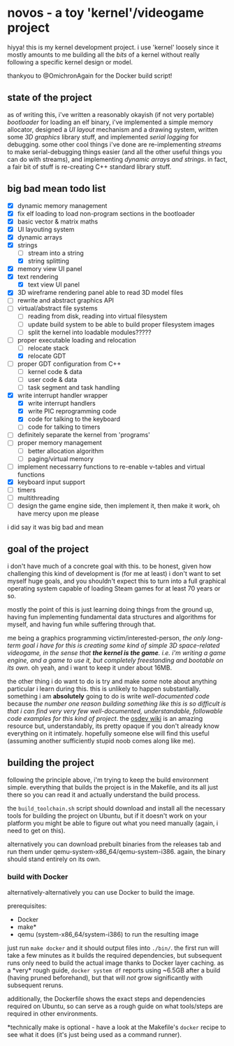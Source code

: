 # novos - a toy 'kernel'/videogame project

hiyya! this is my kernel development project. i use 'kernel' loosely since it mostly amounts to me building all the *bits* of a kernel without really following a specific kernel design or model.

thankyou to @OmichronAgain for the Docker build script!

## state of the project

as of writing this, i've written a reasonably okayish (if not very portable) *bootloader* for loading an elf binary, i've implemented a simple memory allocator, designed a *UI layout* mechanism and a drawing system, written some *3D graphics* library stuff, and implemented *serial logging* for debugging. some other cool things i've done are re-implementing *streams* to make serial-debugging things easier (and all the other useful things you can do with streams), and implementing *dynamic arrays and strings*. in fact, a fair bit of stuff is re-creating C++ standard library stuff.

## big bad mean todo list

- [x] dynamic memory management
- [x] fix elf loading to load non-program sections in the bootloader
- [x] basic vector & matrix maths
- [x] UI layouting system
- [x] dynamic arrays
- [x] strings
    - [ ] stream into a string
    - [x] string splitting
- [x] memory view UI panel
- [x] text rendering
    - [x] text view UI panel
- [x] 3D wireframe rendering panel able to read 3D model files
- [ ] rewrite and abstract graphics API
- [ ] virtual/abstract file systems
    - [ ] reading from disk, reading into virtual filesystem
    - [ ] update build system to be able to build proper filesystem images
    - [ ] split the kernel into loadable modules?????
- [ ] proper executable loading and relocation
    - [ ] relocate stack
    - [x] relocate GDT
- [ ] proper GDT configuration from C++
    - [ ] kernel code & data
    - [ ] user code & data
    - [ ] task segment and task handling
- [x] write interrupt handler wrapper
    - [x] write interrupt handlers
    - [x] write PIC reprogramming code
    - [x] code for talking to the keyboard
    - [ ] code for talking to timers
- [ ] definitely separate the kernel from 'programs'
- [ ] proper memory management
    - [ ] better allocation algorithm
    - [ ] paging/virtual memory
- [ ] implement necessarry functions to re-enable v-tables and virtual functions
- [x] keyboard input support
- [ ] timers
- [ ] multithreading
- [ ] design the game engine side, then implement it, then make it work, oh have mercy upon me please

i did say it was big bad and mean

## goal of the project

i don't have much of a concrete goal with this. to be honest, given how challenging this kind of development is (for me at least) i don't want to set myself huge goals, and you shouldn't expect this to turn into a full graphical operating system capable of loading Steam games for at least 70 years or so.

mostly the point of this is just learning doing things from the ground up, having fun implementing fundamental data structures and algorithms for myself, and having fun while suffering through that.

me being a graphics programming victim/interested-person, *the only long-term goal i have for this is creating some kind of simple 3D space-related videogame, in the sense that **the kernel is the game**. i.e. i'm writing a game engine, and a game to use it, but completely freestanding and bootable on its own*. oh yeah, and i want to keep it under about 16MB.

the other thing i do want to do is try and make *some* note about anything particular i learn during this. this is unlikely to happen substantially. something i am **absolutely** going to do is write *well-documented code* because *the number one reason building something like this is so difficult is that i can find very very few well-documented, understandable, followable code examples for this kind of project*. the [osdev wiki](https://wiki.osdev.org) is an amazing resource but, understandably, its pretty opaque if you don't already know everything on it intimately. hopefully someone else will find this useful (assuming another sufficiently stupid noob comes along like me).

## building the project

following the principle above, i'm trying to keep the build environment simple. everything that builds the project is in the Makefile, and its all just there so you can read it and actually understand the build process.

the `build_toolchain.sh` script should download and install all the necessary tools for building the project on Ubuntu, but if it doesn't work on your platform you might be able to figure out what you need manually (again, i need to get on this).

alternatively you can download prebuilt binaries from the releases tab and run them under qemu-system-x86_64/qemu-system-i386. again, the binary should stand entirely on its own.

### build with Docker

alternatively-alternatively you can use Docker to build the image.

prerequisites:
- Docker
- make*
- qemu (system-x86_64/system-i386) to run the resulting image

just run `make docker` and it should output files into `./bin/`. the first run will take a few minutes as it builds the required dependencies, but subsequent runs only need to build the actual image thanks to Docker layer caching.
as a \*very* rough guide, `docker system df` reports using ~6.5GB after a build (having pruned beforehand), but that will *not* grow significantly with subsequent reruns.

additionally, the Dockerfile shows the exact steps and dependencies required on Ubuntu, so can serve as a rough guide on what tools/steps are required in other environments.

\*technically make is optional - have a look at the Makefile's `docker` recipe to see what it does (it's just being used as a command runner).
